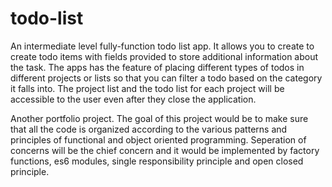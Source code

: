 # todo-list
An intermediate level fully-function todo list app. It allows you to create to create todo items with fields provided to store additional information about the task. The apps has the feature of placing different types of todos in different projects or lists so that you can filter a todo based on the category it falls into. The project list and the todo list for each project will be accessible to the user even after they close the application.

Another portfolio project. The goal of this project would be to make sure that all the code is organized according to the various patterns and principles of functional and object oriented programming. Seperation of concerns will be the chief concern and it would be implemented by factory functions, es6 modules, single responsibility principle and open closed principle.